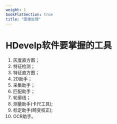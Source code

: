 ```yaml
---
weight: 1
bookFlatSection: true
title: "图像处理"
---
```


# HDevelp软件要掌握的工具

1. 灰度直方图；
2. 特征检测；
3. 特征直方图；
4. 2D助手；
5. 采集助手；
6. 匹配助手；
7. 轮廓线；
8. 测量助手(卡尺工具);
9. 标定助手(畸变校正);
10. OCR助手。